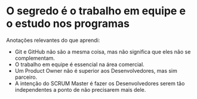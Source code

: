 # O segredo é o trabalho em equipe e o estudo nos programas
Anotações relevantes do que aprendi:
- Git e GitHub não são a mesma coisa, mas não significa que eles não se complementam.
- O trabalho em equipe é essencial na área comercial.
- Um Product Owner não é superior aos Desenvolvedores, mas sim parceiro.
- A intenção do SCRUM Master é fazer os Desenvolvedores serem tão independentes a ponto de não precisarem mais dele.
